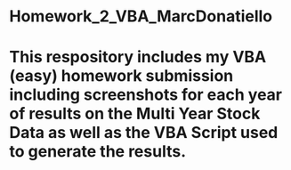 # Homework_2_VBA_MarcDonatiello
# This respository includes my VBA (easy) homework submission including screenshots for each year of results on the Multi Year Stock Data as well as the VBA Script used to generate the results.
